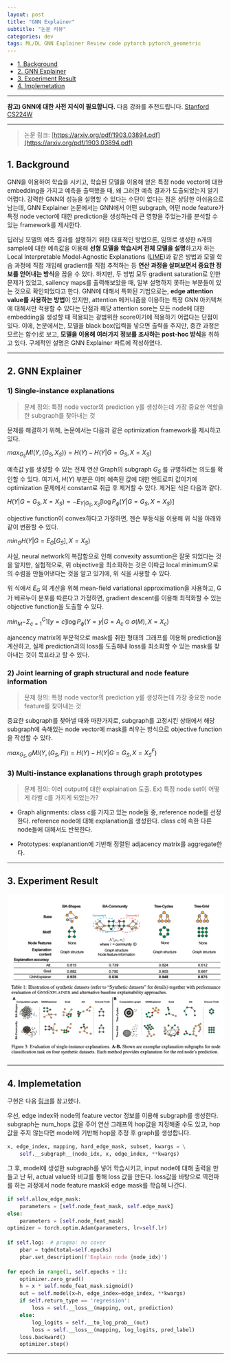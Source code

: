 ```yaml
---
layout: post
title: "GNN Explainer"
subtitle: "논문 리뷰"
categories: dev
tags: ML/DL GNN Explainer Review code pytorch pytorch_geometric
---
```


<!-- @import "[TOC]" {cmd="toc" depthFrom=1 depthTo=6 orderedList=false} -->

<!-- code_chunk_output -->

- [1. Background](#1-background)
- [2. GNN Explainer](#2-gnn-explainer)
- [3. Experiment Result](#3-experiment-result)
- [4. Implemetation](#4-implemetation)
<!-- /code_chunk_output -->

---

**참고) GNN에 대한 사전 지식이 필요합니다.**
다음 강좌를 추천드립니다. [Stanford CS224W](https://www.youtube.com/watch?v=JAB_plj2rbA&list=PLoROMvodv4rPLKxIpqhjhPgdQy7imNkDn)

---

> 논문 링크: [https://arxiv.org/pdf/1903.03894.pdf](https://arxiv.org/pdf/1903.03894.pdf)

## 1. Background

GNN을 이용하여 학습을 시키고, 학습된 모델을 이용해 얻은 특정 node vector에 대한 embedding을 가지고 예측을 출력했을 때, 왜 그러한 예측 결과가 도출되었는지 알기 어렵다. 강력한 GNN의 성능을 설명할 수 있다는 수단이 없다는 점은 상당한 아쉬움으로 남는데, GNN Explainer 논문에서는 GNN에서 어떤 subgraph, 어떤 node feature가 특정 node vector에 대한 prediction을 생성하는데 큰 영향을 주었는가를 분석할 수 있는 framework를 제시한다.

딥러닝 모델의 예측 결과를 설명하기 위한 대표적인 방법으론, 임의로 생성한 n개의 sample에 대한 예측값을 이용해 **선형 모델을 학습시켜 전체 모델을 설명**하고자 하는 Local Interpretable Model-Agnostic Explanations ([LIME](https://arxiv.org/abs/1602.04938))과 같은 방법과 모델 학습 과정에 직접 개입해 gradient를 직접 추적하는 등 **연산 과정을 살펴보면서 중요한 정보를 얻어내는 방식**을 꼽을 수 있다. 하지만, 두 방법 모두 gradient saturation로 인한 문제가 있었고, sailency maps를 출력해보았을 때, 일부 설명하지 못하는 부분들이 있는 것으로 확인되었다고 한다. GNN에 대해서 특화된 기법으로는, **edge attention value를 사용하는 방법**이 있지만, attention 메커니즘을 이용하는 특정 GNN 아키텍쳐에 대해서만 적용할 수 있다는 단점과 해당 attention sore는 모든 node에 대한 embedding을 생성할 때 적용되는 광범위한 score이기에 적용하기 어렵다는 단점이 있다. 이에, 논문에서는, 모델을 black box(입력을 넣으면 출력을 주지만, 중간 과정은 모르는 함수)로 보고, **모델을 이용해 여러가지 정보를 조사하는 post-hoc 방식**을 취하고 있다. 구체적인 설명은 GNN Explainer 파트에 작성하였다.

---

## 2. GNN Explainer

### 1) Single-instance explanations

> 문제 정의: 특정 node vector의 prediction y를 생성하는데 가장 중요한 역할을 한 subgraph를 찾아내는 것

문제를 해결하기 위해, 논문에서는 다음과 같은 optimization framework를 제시하고 있다.

${max_{G_S} MI(Y, (G_S, X_S)) = H(Y)-H(Y|G=G_S, X=X_S)}$

예측값 y를 생성할 수 있는 전체 연산 Graph의 subgraph ${G_S}$ 를 규명하려는 의도를 확인할 수 있다. 여기서, ${H(Y)}$ 부분은 이미 예측된 값에 대한 엔트로피 값이기에 optimization 문제에서 constant로 취급 후 제거할 수 있다. 제거된 식은 다음과 같다.

${H(Y|G=G_S, X=X_S) = -E_{Y|G_S,X_S}[{\log}P_{\phi}(Y|G=G_S, X=X_S)]}$

objective function이 convex하다고 가정하면, 젠슨 부등식을 이용해 위 식을 아래와 같이 변환할 수 있다.

${min_{G}H(Y|G=E_G[G_S], X = X_S)}$

사실, neural network의 복잡함으로 인해 convexity assumtion은 잘못 되었다는 것을 알지만, 실험적으로, 위 objective을 최소화하는 것은 이따금 local minimum으로의 수렴을 만들어낸다는 것을 알고 있기에, 위 식을 사용할 수 있다.

위 식애서 ${E_G}$ 의 계산을 위해 mean-field variational approximation을 사용하고, G가 베르누이 분포를 따른다고 가정하면, gradient descent를 이용해 최적화할 수 있는 objective function을 도출할 수 있다.

${min_M{-{\Sigma}_{c=1}^{C}1[y=c]{\log}P_{\phi}(Y=y|G=A_c{\odot}{\sigma}(M), X=X_c)}}$

ajancency matrix에 부분적으로 mask를 취한 형태의 그래프를 이용해 prediction을 계산하고, 실제 prediction과의 loss를 도출해내 loss를 최소화할 수 있는 mask를 찾아내는 것이 목표라고 할 수 있다.

### 2) Joint learning of graph structural and node feature information

> 문제 정의: 특정 node vector의 prediction y를 생성하는데 가장 중요한 node feature를 찾아내는 것

중요한 subgraph를 찾아낼 때와 마찬가지로, subgraph를 고정시킨 상태에서 해당 subgraph에 속해있는 node vector에 mask를 씌우는 방식으로 objective function을 작성할 수 있다.

${max_{G_S, G}MI(Y, (G_S, F))=H(Y)-H(Y|G=G_S, X=X_S^F)}$

### 3) Multi-instance explanations through graph prototypes

> 문제 정의: 야러 output에 대한 explaination 도출. Ex) 특정 node set이 어떻게 라벨 c를 가지게 되었는가?

- Graph alignments: class c를 가지고 있는 node들 중, reference node를 선정한다. reference node에 대해 explanation을 생성한다. class c에 속한 다른 node들에 대해서도 반복한다.

- Prototypes: explanantion에 기반해 정렬된 adjacency matrix를 aggregate한다.

---

## 3. Experiment Result

![GNN Explainer Experiment](https://raw.githubusercontent.com/Cho-Geonwoo/Cho-Geonwoo.github.io/master/assets/img/contents/GNN_Explainer_Experiment.png)

---

## 4. Implemetation

구현은 다음 [링크](https://github.com/pyg-team/pytorch_geometric/tree/master/torch_geometric/nn)를 참고했다.

우선, edge index와 node의 feature vector 정보를 이용해 subgraph를 생성한다. subgraph는 num_hops 값을 주어 연산 그래프의 hop값을 지정해줄 수도 있고, hop값을 주지 않는다면 model에 기반해 hop을 추정 후 graph를 생성합니다.

```python
x, edge_index, mapping, hard_edge_mask, subset, kwargs = \
    self.__subgraph__(node_idx, x, edge_index, **kwargs)
```

그 후, model에 생성한 subgraph를 넣어 학습시키고, input node에 대해 출력을 만들고 난 뒤, actual value와 비교를 통해 loss 값을 만든다. loss값을 바탕으로 역전파를 하는 과정에서 node feature mask와 edge mask를 학습해 나간다.

```python
if self.allow_edge_mask:
    parameters = [self.node_feat_mask, self.edge_mask]
else:
    parameters = [self.node_feat_mask]
optimizer = torch.optim.Adam(parameters, lr=self.lr)

if self.log:  # pragma: no cover
    pbar = tqdm(total=self.epochs)
    pbar.set_description(f'Explain node {node_idx}')

for epoch in range(1, self.epochs + 1):
    optimizer.zero_grad()
    h = x * self.node_feat_mask.sigmoid()
    out = self.model(x=h, edge_index=edge_index, **kwargs)
    if self.return_type == 'regression':
        loss = self.__loss__(mapping, out, prediction)
    else:
        log_logits = self.__to_log_prob__(out)
        loss = self.__loss__(mapping, log_logits, pred_label)
    loss.backward()
    optimizer.step()
```

---

